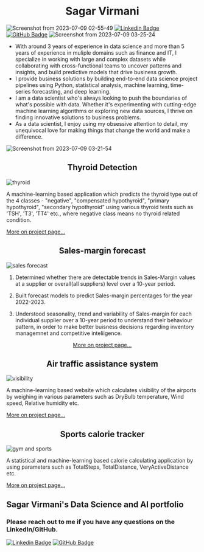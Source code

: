 <H1 align="center">Sagar Virmani</H1>

![Screenshot from 2023-07-09 02-55-49](https://github.com/sagar61205/portfolio/assets/5305547/78892370-9516-47f9-b4a9-3d5f7adab11c)
[![Linkedin Badge](https://img.shields.io/badge/-LinkedIn-0e76a8?style=flat-square&logo=Linkedin&logoColor=white)](https://linkedin.com/in/sagar-virmani/)
[![GitHub Badge](https://img.shields.io/badge/-GitHub-000000?style=flat-square&logo=GitHub&logoColor=white)](https://github.com/sagar61205)
![Screenshot from 2023-07-09 03-25-24](https://github.com/sagar61205/portfolio/assets/5305547/1e377235-517b-4bad-9114-1dc792d7a32d)

<ul>
<li>With around 3 years of experience in data science and more than 5 years of experience in muliple domains such as finance and IT, I specialize in working with large and complex datasets while collaborating with cross-functional teams to uncover patterns and insights, and build predictive models that drive business growth.</li>

<li>I provide business solutions by building end-to-end data science project pipelines using Python, statistical analysis, machine learning, time-series forecasting, and deep learning.</li>

<li>I am a data scientist who's always looking to push the boundaries of what's possible with data. Whether it's experimenting with cutting-edge machine learning algorithms or exploring new data sources, I thrive on finding innovative solutions to business problems.</li>

<li>As a data scientist, I enjoy using my obsessive attention to detail, my unequivocal love for making things that change the world and make a difference.</li>
</ul>


![Screenshot from 2023-07-09 03-21-54](https://github.com/sagar61205/portfolio/assets/5305547/4692e3df-a341-4448-9a5c-89d905a5844e)


<H2 align="center"> Thyroid Detection</H2>

![thyroid](https://github.com/sagar61205/portfolio/assets/5305547/f6e3e3e1-5511-45bc-9e7a-b36977ce928c)

A machine-learning based application which predicts the thyroid type out of the 4 classes - "negative", "compensated hypothyroid", "primary hypothyroid", "secondary hypothyroid” using various thyroid tests such as 'TSH', 'T3', 'TT4' etc., where negative class means no thyroid related condition.

<a href="https://sagar61205.github.io/Thyroid-detection" class="button">More on project page...</a>


<H2 align="center"> Sales-margin forecast</H2>

![sales forecast](https://github.com/sagar61205/portfolio/assets/5305547/79002454-ec1e-4e0c-a760-cc2ab56555c1)

1. Determined whether there are detectable trends in Sales-Margin values at a supplier or overall(all suppliers) level over a 10-year period.

2. Built forecast models to predict Sales-margin percentages for the year 2022-2023.

3. Understood seasonality, trend and variability of Sales-margin for each individual supplier over a 10-year period to understand their behaviour pattern, in order to make better buisness decisions regarding inventory managemnet and competitive inteliigence.

<p align="center"><a href="https://sagar61205.github.io/Sales-margin-forecast" class="button">More on project page...</a></p>

<H2 align="center"> Air traffic assistance system</H2>

![visibility](https://github.com/sagar61205/portfolio/assets/5305547/8ba24ef2-a9ab-4ce9-90ca-4593c932e994)

A machine-learning based website which calculates visibility of the airports by weighing in various parameters such as DryBulb temperature, Wind speed, Relative humidity etc.

<a href="https://sagar61205.github.io/Air-traffic-assistance-system" class="button">More on project page...</a>


<H2 align="center"> Sports calorie tracker </H2>

![gym and sports](https://github.com/sagar61205/portfolio/assets/5305547/7505433f-75ad-40d2-8529-ab168924cca8)

A statistical and machine-learning based calorie calculating application by using parameters such as TotalSteps, TotalDistance, VeryActiveDistance etc.

<a href="https://sagar61205.github.io/Gym-and-sports-calorie-tracker/" class="button">More on project page...</a>

## Sagar Virmani's Data Science and AI portfolio
### Please reach out to me if you have any questions on the LinkedIn/GitHub. 
[![Linkedin Badge](https://img.shields.io/badge/-LinkedIn-0e76a8?style=flat-square&logo=Linkedin&logoColor=white)](https://linkedin.com/in/sagar-virmani/)
[![GitHub Badge](https://img.shields.io/badge/-GitHub-000000?style=flat-square&logo=GitHub&logoColor=white)](https://github.com/sagar61205)

